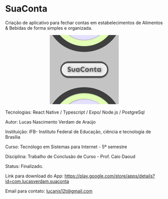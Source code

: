 # SuaConta
Criação de aplicativo para fechar contas em estabelecimentos de Alimentos &amp; Bebidas de forma simples e organizada.

<div align="center" border-radius=10>
<img width="220px" height = "220px" src="https://github.com/LucasVerdam/SuaConta/blob/main/icon.png" alt="cover" />
</div>

Tecnologias: React Native / Typescript / Expo/ Node.js / PostgreSql

Autor: Lucas Nascimento Verdam de Araújo

Instituição: IFB- Instituto Federal de Educação, ciência e tecnologia de Brasília

Curso: Tecnólogo em Sistemas para Internet - 5º semestre

Disciplina: Trabalho de Conclusão de Curso - Prof. Caio Daoud

Status: Finalizado.

Link para download do App: https://play.google.com/store/apps/details?id=com.lucasverdam.suaconta

Email para contato: lucanis12t@gmail.com

